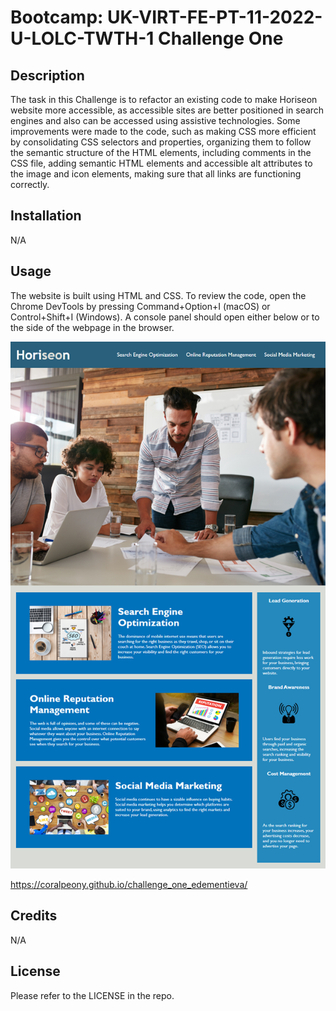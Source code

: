 # Bootcamp: UK-VIRT-FE-PT-11-2022-U-LOLC-TWTH-1 Challenge One

## Description

The task in this Challenge is to refactor an existing code to make Horiseon website more accessible, as accessible sites are better positioned in search engines and also can be accessed using assistive technologies.
Some improvements were made to the code, such as making CSS more efficient by consolidating CSS selectors and properties, organizing them to follow the semantic structure of the HTML elements, including comments in the CSS file, adding semantic HTML elements and accessible alt attributes to the image and icon elements, making sure that all links are functioning correctly.

## Installation

N/A

## Usage

The website is built using HTML and CSS. To review the code, open the Chrome DevTools by pressing Command+Option+I (macOS) or Control+Shift+I (Windows). A console panel should open either below or to the side of the webpage in the browser. 

![Horiseon website](challenge/starter/assets/images/screenshot.png)

https://coralpeony.github.io/challenge_one_edementieva/

## Credits

N/A

## License

Please refer to the LICENSE in the repo.
